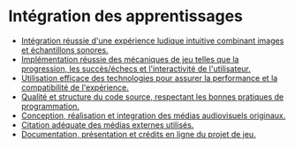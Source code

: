 # Intégration des apprentissages

<!-- start-replace-subnav depth=1 -->
* [Intégration réussie d'une expérience ludique intuitive combinant images et échantillons sonores.](/00_brouillon/13-savoirs/04/01-experience-ludique/)
* [Implémentation réussie des mécaniques de jeu telles que la progression, les succès/échecs et l'interactivité de l'utilisateur.](/00_brouillon/13-savoirs/04/02-mecanique-jeu/)
* [Utilisation efficace des technologies pour assurer la performance et la compatibilité de l'expérience.](/00_brouillon/13-savoirs/04/03-performance/)
* [Qualité et structure du code source, respectant les bonnes pratiques de programmation.](/00_brouillon/13-savoirs/04/04-code-source/)
* [Conception, réalisation et integration des médias audiovisuels originaux.](/00_brouillon/13-savoirs/04/05-conception-media/)
* [Citation adéquate des médias externes utilisés.](/00_brouillon/13-savoirs/04/06-medias-externes/)
* [Documentation, présentation et crédits en ligne du projet de jeu.](/00_brouillon/13-savoirs/04/07-documentation-mise-en-ligne/)
<!-- end-replace-subnav -->
